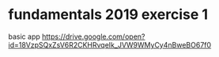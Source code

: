 # fundamentals 2019 exercise 1
basic app
https://drive.google.com/open?id=18VzpSQxZsV6R2CKHRvqeIk_JVW9WMyCy4nBweBO67f0
